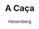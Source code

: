 ---
layout: post
author: Heisenberg
category: Filmes
post_date: 2022-08-01
post_modified: 2022-08-01
title: A Caça
description: 'Lucas acaba de passar por um divórcio complicado e é professor em um jardim-de-infância de uma pequena cidade dinamarquesa. A filha de seu melhor amigo, Klara, uma garotinha de 6 anos, acusa Lucas de abuso sexual para vingar-se de um beijo que ele recusou; a menina usa como embasamento a foto de um pênis ereto mostrada pelo seu irmão mais velho. A diretora da escola acredita inteiramente na menina e todos os adultos tentam evitar o seu relato, a fim de supostamente preservá-la da lembrança, enquanto começam a hostilizar Lucas, tomando-lhe como culpado e maníaco.'
poster_path: /wzrrF5ct6gYLyUEGCjwn8f1fOdv.jpg
tmdb_id: 103663
imdb_id: tt2106476
runtime: 116
release_date: 2012
genres:
  - Drama
casts:
  - Mads Mikkelsen
  - Thomas Bo Larsen
  - Annika Wedderkopp
  - Lasse Fogelstrøm
  - Susse Wold
  - Anne Louise Hassing
crews:
  - Thomas Vinterberg
trailer: RMPFnc3Gcbg
certification: 16
adult: false
vote_average: 8
vote_count: 3144
qualitys:
  - 1080p
  - 720p
audios:
  - Dual Áudio
  - Português
  - Inglês
extensions:
  - mkv
  - mp4
---